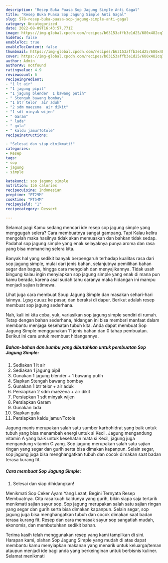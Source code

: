 ```yaml
---
description: "Resep Buka Puasa Sop Jagung Simple Anti Gagal"
title: "Resep Buka Puasa Sop Jagung Simple Anti Gagal"
slug: 578-resep-buka-puasa-sop-jagung-simple-anti-gagal
category: Uncategorized
date: 2022-08-09T16:43:57.771Z
image: https://img-global.cpcdn.com/recipes/b63153affb3e1d25/680x482cq70/sop-jagung-simple-foto-resep-utama.jpg
hideToc: false
enableToc: true
enableTocContent: false
thumbnail: https://img-global.cpcdn.com/recipes/b63153affb3e1d25/680x482cq70/sop-jagung-simple-foto-resep-utama.jpg
cover: https://img-global.cpcdn.com/recipes/b63153affb3e1d25/680x482cq70/sop-jagung-simple-foto-resep-utama.jpg
author: Admin
authorAv: notfound
ratingvalue: 4.9
reviewcount: 6
recipeingredient:
- "1 lt air"
- "1 jagung pipil"
- "1 jagung blender  1 bawang putih"
- " Stengah bawang bombay"
- "1 btr telor  air aduk"
- "2 sdm maezena  air dikit"
- "1 sdt minyak wijen"
- " Garam"
- " lada"
- " gula"
- " kaldu jamurTotole"
recipeinstructions:

- "Selesai dan siap dinikmati!"
categories:
- Resep
tags:
- sop
- jagung
- simple

katakunci: sop jagung simple 
nutrition: 156 calories
recipecuisine: Indonesian
preptime: "PT29M"
cooktime: "PT54M"
recipeyield: "1"
recipecategory: Dessert

---
```



Selamat pagi Kamu sedang mencari ide resep sop jagung simple yang menggugah selera? Cara membuatnya sangat gampang. Tapi Kalau keliru mengolah maka hasilnya tidak akan memuaskan dan bahkan tidak sedap. Padahal sop jagung simple yang enak selayaknya punya aroma dan rasa yang bisa memancing selera kita.


Banyak hal yang sedikit banyak berpengaruh terhadap kualitas rasa dari sop jagung simple, mulai dari jenis bahan, selanjutnya pemilihan bahan segar dan bagus, hingga cara mengolah dan menyajikannya. Tidak usah bingung kalau ingin menyiapkan sop jagung simple yang enak di mana pun kamu berada, karena asal sudah tahu caranya maka hidangan ini mampu menjadi sajian istimewa.

Lihat juga cara membuat Soup Jagung Simple dan masakan sehari-hari lainnya. Lgsg cuuuz ke pasar, dan beraksi di dapur. Berikut adalah resep membuat sop jagung sederhana.


Nah, kali ini kita coba, yuk, variasikan sop jagung simple sendiri di rumah. Tetap dengan bahan sederhana, hidangan ini bisa memberi manfaat dalam membantu menjaga kesehatan tubuh kita. Anda dapat membuat Sop Jagung Simple menggunakan 11 jenis bahan dan 0 tahap pembuatan. Berikut ini cara untuk membuat hidangannya.

<!--inarticleads1-->

##### Bahan-bahan dan bumbu yang dibutuhkan untuk pembuatan Sop Jagung Simple:

1. Sediakan 1 lt air
1. Sediakan 1 jagung pipil
1. Gunakan 1 jagung blender + 1 bawang putih
1. Siapkan  Stengah bawang bombay
1. Gunakan 1 btr telor + air aduk
1. Persiapkan 2 sdm maezena + air dikit
1. Persiapkan 1 sdt minyak wijen
1. Persiapkan  Garam
1. Gunakan  lada
1. Siapkan  gula
1. Persiapkan  kaldu jamur/Totole


Jagung manis merupakan salah satu sumber karbohidrat yang baik untuk tubuh yang bisa menambah energi untuk si Kecil. Jagung mengandung vitamin A yang baik untuk kesehatan mata si Kecil, jagung juga mengandung vitamin C yang. Sop jagung merupakan salah satu sajian ringan yang segar dan gurih serta bisa dimakan kapanpun. Selain segar, sop jagung juga bisa menghangatkan tubuh dan cocok dimakan saat badan terasa kurang fit. 

<!--inarticleads2-->

##### Cara membuat Sop Jagung Simple:


1. Selesai dan siap dihidangkan!

Menikmati Sop Ceker Ayam Yang Lezat, Begini Ternyata Resep Membuatnya. Cita rasa kuah kaldunya yang gurih, bikin siapa saja tertarik menikmati sajian sayur sop. Sop jagung merupakan salah satu sajian ringan yang segar dan gurih serta bisa dimakan kapanpun. Selain segar, sop jagung juga bisa menghangatkan tubuh dan cocok dimakan saat badan terasa kurang fit. Resep dan cara memasak sayur sop sangatlah mudah, ekonomis, dan membutuhkan sedikit bahan. 

Terima kasih telah menggunakan resep yang kami tampilkan di sini. Harapan kami, olahan Sop Jagung Simple yang mudah di atas dapat membantu kamu menyiapkan makanan yang menarik untuk keluarga/teman ataupun menjadi ide bagi anda yang berkeinginan untuk berbisnis kuliner. Selamat menikmati
